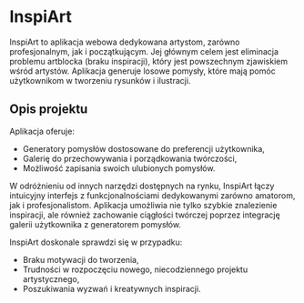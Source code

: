 # InspiArt

InspiArt to aplikacja webowa dedykowana artystom, zarówno profesjonalnym, jak i początkującym. Jej głównym celem jest eliminacja problemu artblocka (braku inspiracji), który jest powszechnym zjawiskiem wśród artystów. Aplikacja generuje losowe pomysły, które mają pomóc użytkownikom w tworzeniu rysunków i ilustracji.

## Opis projektu

Aplikacja oferuje:

- Generatory pomysłów dostosowane do preferencji użytkownika,
- Galerię do przechowywania i porządkowania twórczości,
- Możliwość zapisania swoich ulubionych pomysłów.

W odróżnieniu od innych narzędzi dostępnych na rynku, InspiArt łączy intuicyjny interfejs z funkcjonalnościami dedykowanymi zarówno amatorom, jak i profesjonalistom. Aplikacja umożliwia nie tylko szybkie znalezienie inspiracji, ale również zachowanie ciągłości twórczej poprzez integrację galerii użytkownika z generatorem pomysłów.

InspiArt doskonale sprawdzi się w przypadku:

- Braku motywacji do tworzenia,
- Trudności w rozpoczęciu nowego, niecodziennego projektu artystycznego,
- Poszukiwania wyzwań i kreatywnych inspiracji.